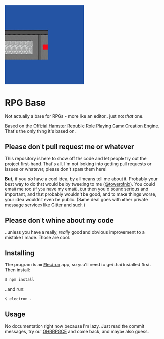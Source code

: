 ![Transparency demo](md/transparency-demo.gif)

# RPG Base

Not actually a base for RPGs - more like an editor.. just not *that* one.

Based on the
[Official Hamster Republic Role Playing Game Creation Engine][ohrrpgce]. That's
the only thing it's based on.

## Please don't pull request me or whatever

This repository is here to show off the code and let people try out the project
first-hand. That's all. I'm not looking into getting pull requests or issues or
whatever, please don't spam them here!

**But,** if you *do* have a cool idea, by all means tell me about it.
Probably your best way to do that would be by tweeting to me
([@towerofnix][twitter]). You could email me too (if you have my email), but
then you'd sound serious and important, and that probably wouldn't be good,
and to make things worse, your idea wouldn't even be public. (Same deal goes
with other private message services like Gitter and such.)

## Please don't whine about my code

..unless you have a really, *really* good and obvious improvement to a mistake
I made. Those are cool.

## Installing

The program is an [Electron][electron] app, so you'll need to get that
installed first. Then install:

```sh
$ npm install
```

..and run:

```sh
$ electron .
```

## Usage

No documentation right now because I'm lazy. Just read the commit messages, try
out [OHRRPGCE][ohrrpgce] and come back, and maybe also guess.

  [twitter]: https://twitter.com/towerofnix
  [ohrrpgce]: https://rpg.hamsterrepublic.com/ohrrpgce/
  [electron]: http://electron.atom.io/
